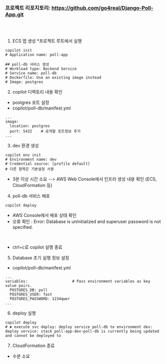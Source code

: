 ### 프로젝트 리포지토리: https://github.com/go4real/Django-Poll-App.git
<br/><br/>
1. ECS 앱 생성  *프로젝트 루트에서 실행
```
copilot init
# Application name: poll-app

## poll-db 서비스 생성
# Workload type: Backend Service
# Service name: poll-db
# Dockerfile: Use an existing image instead
# Image: postgres
```

2. copilot 디렉토리 내용 확인
+ postgres 포트 설정 
+ copilot/poll-db/manifest.yml

```
...
image:
  location: postgres
  port: 5432    # 공개할 포트정보 추가
...
```

3. dev 환경 생성
```
copilot env init 
# Environment name: dev
# Credential source: [profile default]
# 다른 항목은 기본설정 사용
```
+ 3분 이상 시간 소요  --> AWS Web Console에서 인프라 생성 내용 확인 (ECS, CloudFormation 등)

4. poll-db 서비스 배포 
```
copilot deploy
```
+ AWS Console에서 배포 상태 확인
+ 오류 확인 : Error: Database is uninitialized and superuser password is not specified.	

<br/>

+ ctrl+c로 copilot 실행 종료

5. Database 초기 실행 정보 설정
+ copilot/poll-db/manifest.yml
```
...
variables:                    # Pass environment variables as key value pairs.
  POSTGRES_DB: poll
  POSTGRES_USER: fast
  POSTGRES_PASSWORD: 1234qwer
...
```

6. deploy 실행 
```
copilot deploy
# ✘ execute svc deploy: deploy service poll-db to environment dev: deploy service: stack poll-app-dev-poll-db is currently being updated and cannot be deployed to
```

7. CloudFormation 종료 
+ 수분 소요
